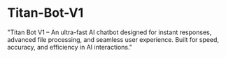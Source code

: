 # Titan-Bot-V1
"Titan Bot V1 – An ultra-fast AI chatbot designed for instant responses, advanced file processing, and seamless user experience. Built for speed, accuracy, and efficiency in AI interactions."
